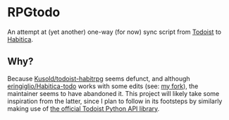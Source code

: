 # RPGtodo

An attempt at (yet another) one-way (for now) sync script from [Todoist](https://todoist.com/) to [Habitica](https://habitica.com/).

## Why?

Because [Kusold/todoist-habitrpg](https://github.com/Kusold/todoist-habitrpg) seems defunct, and although [eringiglio/Habitica-todo](https://github.com/eringiglio/Habitica-todo) works with some edits (see: [my fork](idmyn/Habitica-todo)), the maintainer seems to have abandoned it. This project will likely take some inspiration from the latter, since I plan to follow in its footsteps by similarly making use of [the official Todoist Python API library](https://github.com/Doist/todoist-python).
